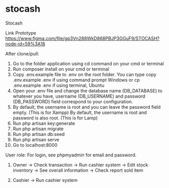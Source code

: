 # stocash
Stocash

Link Prototype
https://www.figma.com/file/gp3Vn288WkD868PBJP3GGuF9/STOCASH?node-id=59%3A18

After clone/pull:
1. Go to the folder application using cd command on your cmd or terminal
2. Run composer install on your cmd or terminal
3. Copy .env.example file to .env on the root folder. You can type copy .env.example .env if using command prompt Windows or cp .env.example .env if using terminal, Ubuntu
4. Open your .env file and change the database name (DB_DATABASE) to whatever you have, username (DB_USERNAME) and password (DB_PASSWORD) field correspond to your configuration. 
5. By default, the username is root and you can leave the password field empty. (This is for Xampp) 
By default, the username is root and password is also root. (This is for Lamp)
6. Run php artisan key:generate
7. Run php artisan migrate
8. Run php artisan db:seed
9. Run php artisan serve
10. Go to localhost:8000

User role:
For login, see phpmyadmin for email and password.
1. Owner
-> Check transaction
-> Run cashier system
-> Edit stock inventory
-> See overall information
-> Check report sold item

2. Cashier
-> Run cashier system

